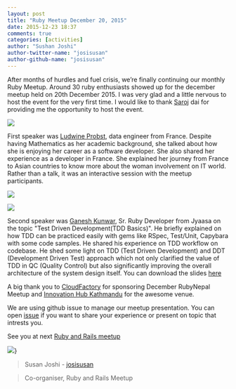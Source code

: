 ```yaml
---
layout: post
title: "Ruby Meetup December 20, 2015"
date: 2015-12-23 18:37
comments: true
categories: [activities]
author: "Sushan Joshi"
author-twitter-name: "josisusan"
author-github-name: "josisusan"
---
```

After months of hurdles and fuel crisis, we’re finally continuing our monthly Ruby Meetup. Around 30 ruby enthusiasts showed up for the december meetup held on 20th December 2015. I was very glad and a little nervous to host the event for the very first time. I would like to thank [Saroj](https://twitter.com/zoraslapen) dai for providing me the opportunity to host the event.

![](http://photos3.meetupstatic.com/photos/event/8/8/9/7/600_445174967.jpeg)

First speaker was [Ludwine Probst](https://twitter.com/nivdul), data engineer from France. Despite having Mathematics as her academic background, she talked about how she is enjoying her career as a software developer. She also shared her experience as a developer in France. She explained her journey from France to Asian countries to know more about the woman involvement on IT world. Rather than a talk, it was an interactive session with the meetup participants.

![](http://photos1.meetupstatic.com/photos/event/d/9/9/e/600_445315710.jpeg)

![](http://photos4.meetupstatic.com/photos/event/d/9/d/f/600_445315775.jpeg)

Second speaker was [Ganesh Kunwar](https://twitter.com/gkunwar1), Sr. Ruby Developer from Jyaasa on the topic "Test Driven Development(TDD Basics)". He briefly explained on how TDD can be practiced easily with gems like RSpec, Test/Unit, Capybara with some code samples. He shared his experience on TDD workflow on codebase. He shed some light on TDD (Test Driven Development) and DDT (Development Driven Test) approach which not only clarified the value of TDD in QC (Quality Control) but also significantly improving the overall architecture of the system design itself. You can download the  slides [here](http://files.meetup.com/18762323/Test%20Driven%20Development%20%28TDD%29%20-%20Ruby%20Nepal%20Meetup%20-%20Dec%2020%2C2015.pdf)

A big thank you to [CloudFactory](http://www.cloudfactory.com/home) for sponsoring December RubyNepal Meetup and [Innovation Hub Kathmandu](https://www.facebook.com/IHKathmandu) for the awesome venue.

We are using github issue to manage our meetup presentation. You can open [issue](https://github.com/RubyNepal/rorh/issues) if you want to share your experience or present on topic that intrests you.

See you at next [Ruby and Rails meetup](http://www.meetup.com/Nepal-Ruby-Users-Group/)

![](http://photos3.meetupstatic.com/photos/event/d/9/8/4/highres_445315684.jpeg)}

> Susan Joshi - [josisusan](https://twitter.com/josisusan)

> Co-organiser, Ruby and Rails Meetup